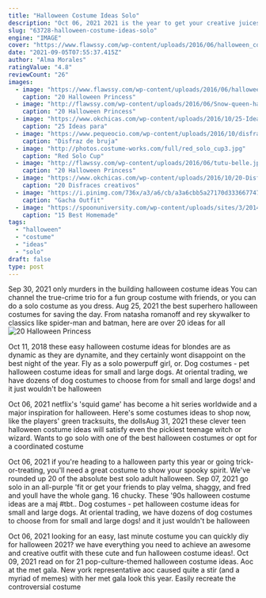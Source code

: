 ```yaml
---
title: "Halloween Costume Ideas Solo"
description: "Oct 06, 2021 2021 is the year to get your creative juices flowing with one of these best-ever halloween costume ideas for men. Whether you opt for a cool, pop culture-inspired, or classic costume,"
slug: "63728-halloween-costume-ideas-solo"
engine: "IMAGE"
cover: "https://www.flawssy.com/wp-content/uploads/2016/06/halloween_costumes__womens-disney-deluxe-cinderella-costume.jpg"
date: "2021-09-05T07:55:37.415Z"
author: "Alma Morales"
ratingValue: "4.8"
reviewCount: "26"
images:
  - image: "https://www.flawssy.com/wp-content/uploads/2016/06/halloween_costumes__womens-disney-deluxe-cinderella-costume.jpg"
    caption: "20 Halloween Princess"
  - image: "http://flawssy.com/wp-content/uploads/2016/06/Snow-queen-halloween-costume.jpg"
    caption: "20 Halloween Princess"
  - image: "https://www.okchicas.com/wp-content/uploads/2016/10/25-Ideas-para-disfrazarse-en-familia-este-Halloween-1.jpg"
    caption: "25 Ideas para"
  - image: "https://www.pequeocio.com/wp-content/uploads/2016/10/disfraz-halloween-bruja-8.jpg"
    caption: "Disfraz de bruja"
  - image: "http://photos.costume-works.com/full/red_solo_cup3.jpg"
    caption: "Red Solo Cup"
  - image: "http://flawssy.com/wp-content/uploads/2016/06/tutu-belle.jpg"
    caption: "20 Halloween Princess"
  - image: "https://www.okchicas.com/wp-content/uploads/2016/10/20-Disfraces-creativos-para-chicas-que-verás-este-Halloween-1-1.jpeg"
    caption: "20 Disfraces creativos"
  - image: "https://i.pinimg.com/736x/a3/a6/cb/a3a6cbb5a27170d33366774742ac49ed.jpg"
    caption: "Gacha Outfit"
  - image: "https://spoonuniversity.com/wp-content/uploads/sites/3/2014/10/gumdress-766x1024.jpg"
    caption: "15 Best Homemade"
tags:
  - "halloween"
  - "costume"
  - "ideas"
  - "solo"
draft: false
type: post
---
```


Sep 30, 2021 only murders in the building halloween costume ideas  You can channel the true-crime trio for a fun group costume with friends, or you can do a solo costume as you dress. Aug 25, 2021 the best superhero halloween costumes for saving the day. From natasha romanoff and rey skywalker to classics like spider-man and batman, here are over 20 ideas for all
![20 Halloween Princess](http://flawssy.com/wp-content/uploads/2016/06/Snow-queen-halloween-costume.jpg "20 Halloween Princess")

Oct 11, 2018 these easy halloween costume ideas for blondes are as dynamic as they are dynamite, and they certainly wont disappoint on the best night of the year.  Fly as a solo powerpuff girl, or. Dog costumes - pet halloween costume ideas for small and large dogs. At oriental trading, we have dozens of dog costumes to choose from for small and large dogs! and it just wouldn&#39;t be halloween
<!--inArticleAds-->

<!--galleryOne-->

Oct 06, 2021 netflix's 'squid game' has become a hit series worldwide and a major inspiration for halloween. Here's some costumes ideas to shop now, like the players' green tracksuits, the dollsAug 31, 2021 these clever teen halloween costume ideas will satisfy even the pickiest teenage witch or wizard.  Wants to go solo with one of the best halloween costumes or opt for a coordinated costume
<!--inArticleAds-->

<!--galleryTwo-->

Oct 06, 2021 if you're heading to a halloween party this year or going trick-or-treating, you'll need a great costume to show your spooky spirit. We've rounded up 20 of the absolute best solo adult halloween. Sep 07, 2021 go solo in an all-purple 'fit or get your friends to play velma, shaggy, and fred and youll have the whole gang. 16 chucky.  These '90s halloween costume ideas are a maj #tbt.. Dog costumes - pet halloween costume ideas for small and large dogs. At oriental trading, we have dozens of dog costumes to choose from for small and large dogs! and it just wouldn't be halloween
<!--galleryThree-->

Oct 06, 2021 looking for an easy, last minute costume you can quickly diy for halloween 2021? we have everything you need to achieve an awesome and creative outfit with these cute and fun halloween costume ideas!. Oct 09, 2021 read on for 21 pop-culture-themed halloween costume ideas. Aoc at the met gala. New york representative aoc caused quite a stir (and a myriad of memes) with her met gala look this year. Easily recreate the controversial costume